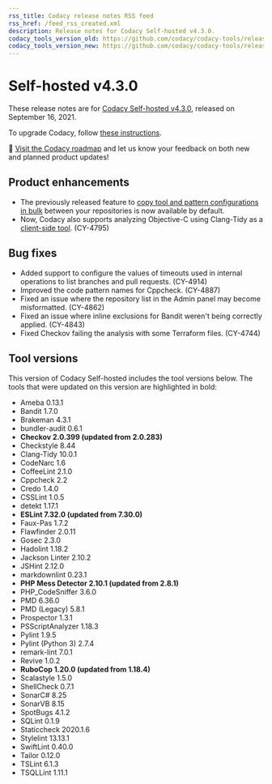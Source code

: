 ```yaml
---
rss_title: Codacy release notes RSS feed
rss_href: /feed_rss_created.xml
description: Release notes for Codacy Self-hosted v4.3.0.
codacy_tools_version_old: https://github.com/codacy/codacy-tools/releases/tag/3.6.0
codacy_tools_version_new: https://github.com/codacy/codacy-tools/releases/tag/3.8.3
---
```


# Self-hosted v4.3.0

These release notes are for [Codacy Self-hosted v4.3.0](https://github.com/codacy/chart/releases/tag/4.3.0), released on September 16, 2021.

To upgrade Codacy, follow [these instructions](../../chart/maintenance/upgrade.md).

📢 [Visit the Codacy roadmap](https://roadmap.codacy.com) and <span class="skip-vale">let us know</span> your feedback on both new and planned product updates!

## Product enhancements

-   The previously released feature to [copy tool and pattern configurations in bulk](https://docs.codacy.com/v4.3/organizations/copying-code-patterns-between-repositories/) between your repositories is now available by default.
-   Now, Codacy also supports analyzing Objective-C using Clang-Tidy as a [client-side tool](https://docs.codacy.com/v4.3/related-tools/local-analysis/client-side-tools/). (CY-4795)

## Bug fixes

-   Added support to configure the values of timeouts used in internal operations to list branches and pull requests. (CY-4914)
-   Improved the code pattern names for Cppcheck. (CY-4887)
-   Fixed an issue where the repository list in the Admin panel may become <span class="skip-vale">misformatted</span>. (CY-4862)
-   Fixed an issue where inline exclusions for Bandit weren't being correctly applied. (CY-4843)
-   Fixed Checkov failing the analysis with some Terraform files. (CY-4744)

## Tool versions

This version of Codacy Self-hosted includes the tool versions below. The tools that were updated on this version are highlighted in bold:

-   Ameba 0.13.1
-   Bandit 1.7.0
-   Brakeman 4.3.1
-   bundler-audit 0.6.1
-   **Checkov 2.0.399 (updated from 2.0.283)**
-   Checkstyle 8.44
-   Clang-Tidy 10.0.1
-   CodeNarc 1.6
-   CoffeeLint 2.1.0
-   Cppcheck 2.2
-   Credo 1.4.0
-   CSSLint 1.0.5
-   detekt 1.17.1
-   **ESLint 7.32.0 (updated from 7.30.0)**
-   Faux-Pas 1.7.2
-   Flawfinder 2.0.11
-   Gosec 2.3.0
-   Hadolint 1.18.2
-   Jackson Linter 2.10.2
-   JSHint 2.12.0
-   markdownlint 0.23.1
-   **PHP Mess Detector 2.10.1 (updated from 2.8.1)**
-   PHP_CodeSniffer 3.6.0
-   PMD 6.36.0
-   PMD (Legacy) 5.8.1
-   Prospector 1.3.1
-   PSScriptAnalyzer 1.18.3
-   Pylint 1.9.5
-   Pylint (Python 3) 2.7.4
-   remark-lint 7.0.1
-   Revive 1.0.2
-   **RuboCop 1.20.0 (updated from 1.18.4)**
-   Scalastyle 1.5.0
-   ShellCheck 0.7.1
-   SonarC# 8.25
-   SonarVB 8.15
-   SpotBugs 4.1.2
-   SQLint 0.1.9
-   Staticcheck 2020.1.6
-   Stylelint 13.13.1
-   SwiftLint 0.40.0
-   Tailor 0.12.0
-   TSLint 6.1.3
-   TSQLLint 1.11.1
